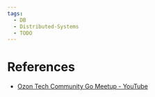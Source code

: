```yaml
---
tags:
  - DB
  - Distributed-Systems
  - TODO
---
```


# References

- [Ozon Tech Community Go Meetup - YouTube](https://www.youtube.com/live/7A7Cq9w0G9Y?si=3OVZwpNgUiOGmlSA)
